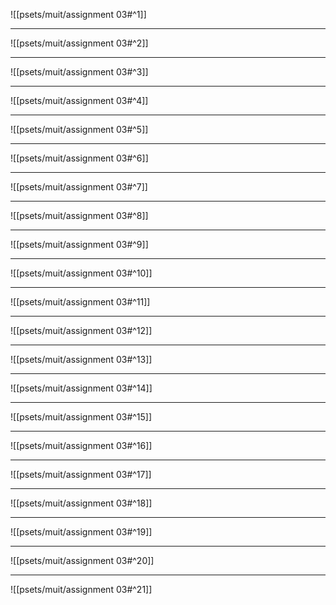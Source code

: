 ![[psets/muit/assignment 03#^1]]

---

![[psets/muit/assignment 03#^2]]

---

![[psets/muit/assignment 03#^3]]

---

![[psets/muit/assignment 03#^4]]

---

![[psets/muit/assignment 03#^5]]

---

![[psets/muit/assignment 03#^6]]

---

![[psets/muit/assignment 03#^7]]

---

![[psets/muit/assignment 03#^8]]

---

![[psets/muit/assignment 03#^9]]

---

![[psets/muit/assignment 03#^10]]

---

![[psets/muit/assignment 03#^11]]

---

![[psets/muit/assignment 03#^12]]

---

![[psets/muit/assignment 03#^13]]

---

![[psets/muit/assignment 03#^14]]

---

![[psets/muit/assignment 03#^15]]

---

![[psets/muit/assignment 03#^16]]

---

![[psets/muit/assignment 03#^17]]

---

![[psets/muit/assignment 03#^18]]

---

![[psets/muit/assignment 03#^19]]

---

![[psets/muit/assignment 03#^20]]

---

![[psets/muit/assignment 03#^21]]